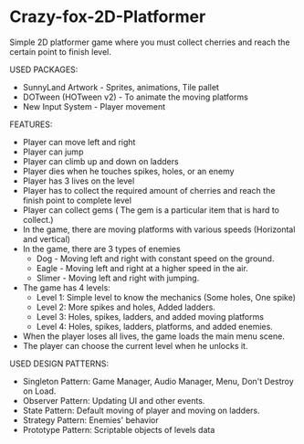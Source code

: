 # Crazy-fox-2D-Platformer

Simple 2D platformer game where you must collect cherries and reach the certain point to finish level.

USED PACKAGES:

* SunnyLand Artwork - Sprites, animations, Tile pallet
* DOTween (HOTween v2) - To animate the moving platforms
* New Input System - Player movement

FEATURES:

- Player can move left and right
- Player can jump
- Player can climb up and down on ladders
- Player dies when he touches spikes, holes, or an enemy
- Player has 3 lives on the level
- Player has to collect the required amount of cherries and reach the finish point to complete level
- Player can collect gems ( The gem is a particular item that is hard to collect.)
- In the game, there are moving platforms with various speeds (Horizontal and vertical)
- In the game, there are 3 types of enemies
  * Dog - Moving left and right with constant speed on the ground.
  * Eagle - Moving left and right at a higher speed in the air.
  * Slimer - Moving left and right with jumping.
- The game has 4 levels:
  * Level 1: Simple level to know the mechanics (Some holes, One spike)
  * Level 2: More spikes and holes, Added ladders.
  * Level 3: Holes, spikes, ladders, and added moving platforms
  * Level 4: Holes, spikes, ladders, platforms, and added enemies.
- When the player loses all lives, the game loads the main menu scene.
- The player can choose the current level when he unlocks it.

USED DESIGN PATTERNS:

- Singleton Pattern: Game Manager, Audio Manager, Menu, Don't Destroy on Load.
- Observer Pattern: Updating UI and other events.
- State Pattern: Default moving of player and moving on ladders.
- Strategy Pattern: Enemies' behavior
- Prototype Pattern: Scriptable objects of levels data
